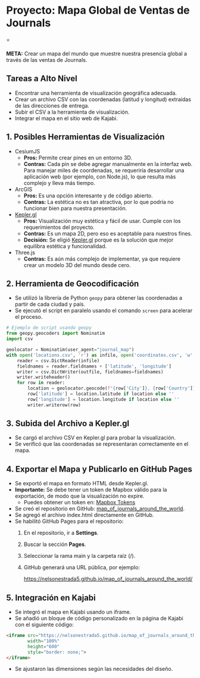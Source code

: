 # Proyecto: Mapa Global de Ventas de Journals

<aside>
⭐

**META:** Crear un mapa del mundo que muestre nuestra presencia global a través de las ventas de Journals.

</aside>

## Tareas a Alto Nivel

- Encontrar una herramienta de visualización geográfica adecuada.
- Crear un archivo CSV con las coordenadas (latitud y longitud) extraídas de las direcciones de entrega.
- Subir el CSV a la herramienta de visualización.
- Integrar el mapa en el sitio web de Kajabi.

## 1. Posibles Herramientas de Visualización

- CesiumJS
    - **Pros:** Permite crear pines en un entorno 3D.
    - **Contras:** Cada pin se debe agregar manualmente en la interfaz web. Para manejar miles de coordenadas, se requeriría desarrollar una aplicación web (por ejemplo, con Node.js), lo que resulta más complejo y lleva más tiempo.
- ArcGIS
    - **Pros:** Es una opción interesante y de código abierto.
    - **Contras:** La estética no es tan atractiva, por lo que podría no funcionar bien para nuestra presentación.
- [Kepler.gl](http://kepler.gl/)
    - **Pros:** Visualización muy estética y fácil de usar. Cumple con los requerimientos del proyecto.
    - **Contras:** Es un mapa 2D, pero eso es aceptable para nuestros fines.
    - **Decisión:** Se eligió [Kepler.gl](http://kepler.gl/) porque es la solución que mejor equilibra estética y funcionalidad.
- Three.js
    - **Contras:** Es aún más complejo de implementar, ya que requiere crear un modelo 3D del mundo desde cero.

## 2. Herramienta de Geocodificación

- Se utilizó la librería de Python `geopy` para obtener las coordenadas a partir de cada ciudad y país.
- Se ejecutó el script en paralelo usando el comando `screen` para acelerar el proceso.

```python
# Ejemplo de script usando geopy
from geopy.geocoders import Nominatim
import csv

geolocator = Nominatim(user_agent="journal_map")
with open('locations.csv', 'r') as infile, open('coordinates.csv', 'w', newline='') as outfile:
    reader = csv.DictReader(infile)
    fieldnames = reader.fieldnames + ['latitude', 'longitude']
    writer = csv.DictWriter(outfile, fieldnames=fieldnames)
    writer.writeheader()
    for row in reader:
        location = geolocator.geocode(f"{row['City']}, {row['Country']}")
        row['latitude'] = location.latitude if location else ''
        row['longitude'] = location.longitude if location else ''
        writer.writerow(row)
```

## **3. Subida del Archivo a Kepler.gl**

- Se cargó el archivo CSV en Kepler.gl para probar la visualización.
- Se verificó que las coordenadas se representaran correctamente en el mapa.

## **4. Exportar el Mapa y Publicarlo en GitHub Pages**

- Se exportó el mapa en formato HTML desde Kepler.gl.
- **Importante:** Se debe tener un token de Mapbox válido para la exportación, de modo que la visualización no expire.
    - Puedes obtener un token en: [Mapbox Tokens](https://console.mapbox.com/account/access-tokens)
- Se creó el repositorio en GitHub: [map_of_journals_around_the_world](https://github.com/nelsonestrada5/map_of_journals_around_the_world).
- Se agregó el archivo index.html directamente en GitHub.
- Se habilitó GitHub Pages para el repositorio:
    1. En el repositorio, ir a **Settings**.
    2. Buscar la sección **Pages**.
    3. Seleccionar la rama main y la carpeta raíz (/).
    4. GitHub generará una URL pública, por ejemplo:
        
        https://nelsonestrada5.github.io/map_of_journals_around_the_world/
        

## **5. Integración en Kajabi**

- Se integró el mapa en Kajabi usando un iframe.
- Se añadió un bloque de código personalizado en la página de Kajabi con el siguiente código:

```html
<iframe src="https://nelsonestrada5.github.io/map_of_journals_around_the_world/" 
        width="100%" 
        height="600" 
        style="border: none;">
</iframe>
```

- Se ajustaron las dimensiones según las necesidades del diseño.
